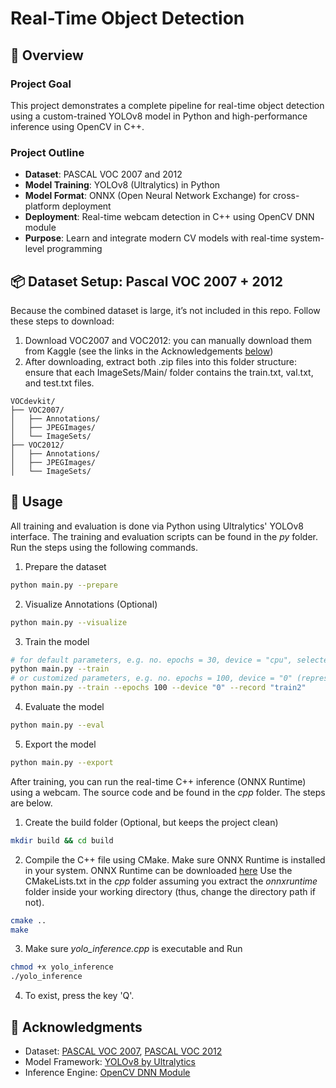 # Real-Time Object Detection

## 🧠 Overview
### Project Goal
This project demonstrates a complete pipeline for real-time object detection using a custom-trained YOLOv8 model in Python and high-performance inference using OpenCV in C++.

### Project Outline
- **Dataset**: PASCAL VOC 2007 and 2012
- **Model Training**: YOLOv8 (Ultralytics) in Python
- **Model Format**: ONNX (Open Neural Network Exchange) for cross-platform deployment
- **Deployment**: Real-time webcam detection in C++ using OpenCV DNN module
- **Purpose**: Learn and integrate modern CV models with real-time system-level programming

## 📦 Dataset Setup: Pascal VOC 2007 + 2012
Because the combined dataset is large, it’s not included in this repo. Follow these steps to download:
1. Download VOC2007 and VOC2012: you can manually download them from Kaggle (see the links in the Acknowledgements [below](#acknowledgments))
2. After downloading, extract both .zip files into this folder structure: ensure that each ImageSets/Main/ folder contains the train.txt, val.txt, and test.txt files.
```
VOCdevkit/
├── VOC2007/
│   ├── Annotations/
│   ├── JPEGImages/
│   └── ImageSets/
├── VOC2012/
│   ├── Annotations/
│   ├── JPEGImages/
│   └── ImageSets/
```

## 🔧 Usage
All training and evaluation is done via Python using Ultralytics' YOLOv8 interface. The training and evaluation scripts can be found in the _py_ folder. Run the steps using the following commands.
1. Prepare the dataset
```bash
python main.py --prepare
```
2. Visualize Annotations (Optional)
```bash
python main.py --visualize
```
3. Train the model
```bash
# for default parameters, e.g. no. epochs = 30, device = "cpu", selected model = "train":
python main.py --train
# or customized parameters, e.g. no. epochs = 100, device = "0" (representing GPU if supported), selected model = "train2":
python main.py --train --epochs 100 --device "0" --record "train2"
```
4. Evaluate the model
```bash
python main.py --eval
```
5. Export the model
```bash
python main.py --export
```

After training, you can run the real-time C++ inference (ONNX Runtime) using a webcam. The source code and be found in the _cpp_ folder. The steps are below.
1. Create the build folder (Optional, but keeps the project clean)
```bash
mkdir build && cd build
```
2. Compile the C++ file using CMake. Make sure ONNX Runtime is installed in your system. ONNX Runtime can be downloaded [here](https://github.com/microsoft/onnxruntime/releases) Use the CMakeLists.txt in the _cpp_ folder assuming you extract the _onnxruntime_ folder inside your working directory (thus, change the directory path if not).
```bash
cmake ..
make
```
3. Make sure _yolo_inference.cpp_ is executable and Run
```bash
chmod +x yolo_inference
./yolo_inference
```
4. To exist, press the key 'Q'.

## 📝 Acknowledgments
- Dataset: [PASCAL VOC 2007](https://www.kaggle.com/datasets/zaraks/pascal-voc-2007/data), [PASCAL VOC 2012](https://www.kaggle.com/datasets/gopalbhattrai/pascal-voc-2012-dataset)
- Model Framework: [YOLOv8 by Ultralytics](https://github.com/ultralytics/ultralytics)
- Inference Engine: [OpenCV DNN Module](https://docs.opencv.org/4.x/d6/d0f/group__dnn.html)
